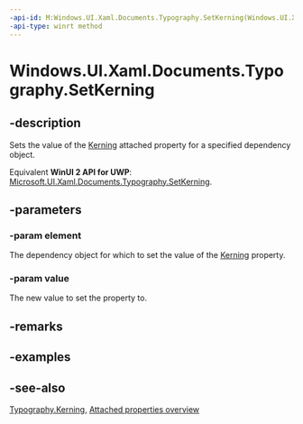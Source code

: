 ```yaml
---
-api-id: M:Windows.UI.Xaml.Documents.Typography.SetKerning(Windows.UI.Xaml.DependencyObject,System.Boolean)
-api-type: winrt method
---
```


<!-- Method syntax
public void SetKerning(Windows.UI.Xaml.DependencyObject element, System.Boolean value)
-->

# Windows.UI.Xaml.Documents.Typography.SetKerning

## -description
Sets the value of the [Kerning](typography_kerning.md) attached property for a specified dependency object.

Equivalent **WinUI 2 API for UWP**: [Microsoft.UI.Xaml.Documents.Typography.SetKerning](/windows/winui/api/microsoft.ui.xaml.documents.typography.setkerning).

## -parameters
### -param element
The dependency object for which to set the value of the [Kerning](typography_kerning.md) property.

### -param value
The new value to set the property to.

## -remarks

## -examples

## -see-also

[Typography.Kerning](typography_kerning.md), [Attached properties overview](/windows/uwp/xaml-platform/attached-properties-overview)
